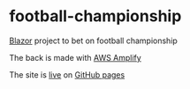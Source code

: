 # football-championship

[Blazor](https://blazor.net) project to bet on football championship

The back is made with [AWS Amplify](https://aws.amazon.com/amplify/)

The site is [live](https://aguacongas.github.io/football-championship/) on [GitHub pages](https://help.github.com/en/articles/configuring-a-publishing-source-for-github-pages)
